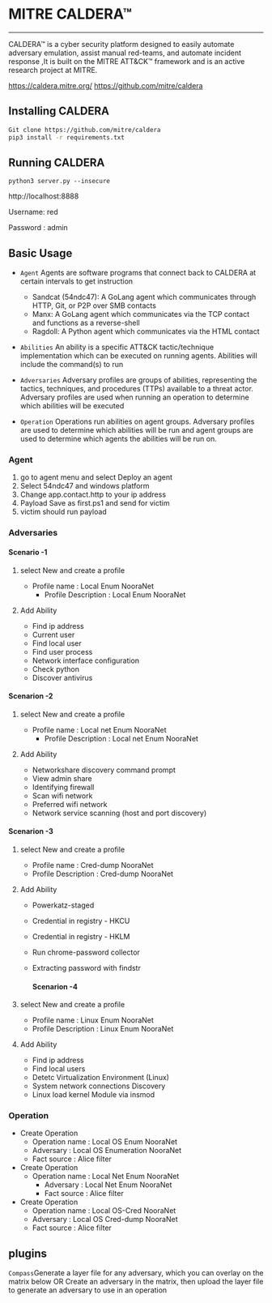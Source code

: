 # MITRE CALDERA™

***

CALDERA™ is a cyber security platform designed to easily automate adversary emulation, assist manual red-teams, and automate incident response ,It is built on the MITRE ATT&CK™ framework and is an active research project at MITRE.

https://caldera.mitre.org/
https://github.com/mitre/caldera

## Installing  CALDERA

```bash
Git clone https://github.com/mitre/caldera
pip3 install -r requirements.txt
```

## Running CALDERA

```
python3 server.py --insecure
```

http://localhost:8888

Username: red 

Password : admin

## Basic Usage

* `Agent` 
    Agents are software programs that connect back to CALDERA at certain intervals to get instruction
  
  * Sandcat (54ndc47): A GoLang agent which communicates through HTTP, Git, or P2P over SMB contacts
  * Manx: A GoLang agent which communicates via the TCP contact and functions as a reverse-shell
  * Ragdoll: A Python agent which communicates via the HTML contact

* `Abilities`
  An ability is a specific ATT&CK tactic/technique implementation which can be executed on running agents. Abilities will include the command(s) to run

* `Adversaries`
  Adversary profiles are groups of abilities, representing the tactics, techniques, and procedures (TTPs) available to a threat actor. Adversary profiles are used when running an operation to determine which abilities will be executed

* `Operation` 
  Operations run abilities on agent groups. Adversary profiles are used to determine which abilities will be run and agent groups are used to determine which agents the abilities will be run on.

### Agent

1. go to agent menu and select Deploy an agent 
2. Select 54ndc47 and windows platform
3. Change app.contact.http to your ip address 
4. Payload Save as first.ps1 and send for victim 
5. victim should run payload

### Adversaries

#### Scenario -1

1. select New and create a profile
   
   * Profile name  : Local Enum NooraNet
     * Profile Description : Local Enum NooraNet

2. Add Ability
   
   * Find ip address
   * Current user
   * Find local user
   * Find user process
   * Network interface configuration 
   * Check python 
   * Discover antivirus

#### Scenarion -2

1. select New and create a profile
   
   * Profile name  : Local net  Enum NooraNet
     * Profile Description : Local net Enum NooraNet

2. Add Ability
   
   * Networkshare discovery command prompt
   * View admin share
   * Identifying firewall
   * Scan wifi network
   * Preferred wifi network
   * Network service scanning (host and port discovery)

#### Scenarion -3

1. select New and create a profile
   
   * Profile name  : Cred-dump NooraNet
   * Profile Description : Cred-dump NooraNet

2. Add Ability
   
   * Powerkatz-staged
   
   * Credential in registry - HKCU
   
   * Credential in registry - HKLM
   
   * Run chrome-password collector
   
   * Extracting password with findstr
     
     #### Scenarion -4

3. select New and create a profile
   
   * Profile name  : Linux Enum NooraNet
   * Profile Description : Linux Enum NooraNet

4. Add Ability
   
   * Find ip address 
   * Find local users
   * Detetc Virtualization Environment (Linux)
   * System network connections Discovery 
   * Linux load kernel Module via insmod

### Operation

* Create Operation 
  * Operation name : Local OS Enum NooraNet
  * Adversary : Local OS Enumeration NooraNet
  * Fact source : Alice filter
* Create Operation 
  * Operation name : Local Net Enum NooraNet
    * Adversary : Local Net Enum NooraNet
    * Fact source : Alice filter
* Create Operation 
  * Operation name : Local OS-Cred NooraNet
  * Adversary : Local OS Cred-dump NooraNet
  * Fact source : Alice filter

## plugins

`Compass`Generate a layer file for any adversary, which you can overlay on the matrix below OR Create an adversary in the matrix, then upload the layer file to generate an adversary to use in an operation
